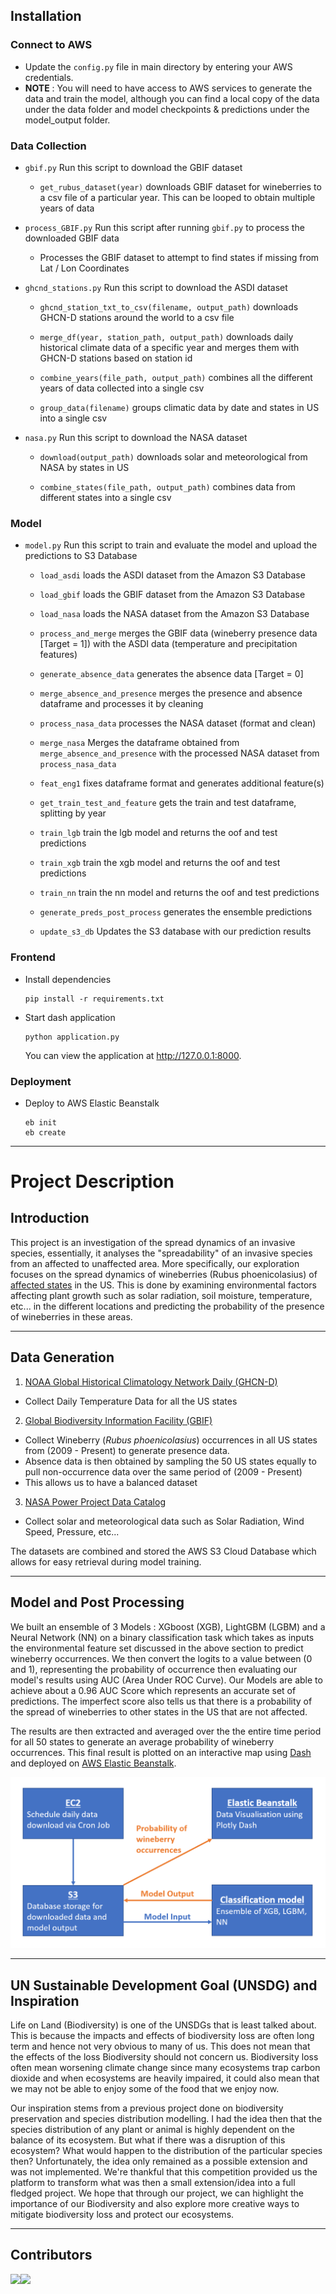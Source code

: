 ## Installation

### Connect to AWS
- Update the `config.py` file in main directory by entering your AWS credentials.
- **NOTE** : You will need to have access to AWS services to generate the data and train the model, although you can find a local copy of the data under the data folder and model checkpoints & predictions under the model_output folder.

### Data Collection

- `gbif.py` Run this script to download the GBIF dataset

    - `get_rubus_dataset(year)` downloads GBIF dataset for wineberries to a csv file of a particular year. This can be looped to obtain multiple years of data

- `process_GBIF.py` Run this script after running `gbif.py` to process the downloaded GBIF data

    - Processes the GBIF dataset to attempt to find states if missing from Lat / Lon Coordinates

- `ghcnd_stations.py` Run this script to download the ASDI dataset
  
    - `ghcnd_station_txt_to_csv(filename, output_path)` downloads GHCN-D stations around the world to a csv file

    - `merge_df(year, station_path, output_path)` downloads daily historical climate data of a specific year and merges them with GHCN-D stations based on station id
    
    - `combine_years(file_path, output_path)` combines all the different years of data collected into a single csv

    - `group_data(filename)` groups climatic data by date and states in US into a single csv

- `nasa.py` Run this script to download the NASA dataset
    
    - `download(output_path)` downloads solar and meteorological from NASA by states in US
    
    - `combine_states(file_path, output_path)` combines data from different states into a single csv


### Model

- `model.py` Run this script to train and evaluate the model and upload the predictions to S3 Database

    - `load_asdi` loads the ASDI dataset from the Amazon S3 Database
    
    - `load_gbif` loads the GBIF dataset from the Amazon S3 Database
    
    - `load_nasa` loads the NASA dataset from the Amazon S3 Database
    
    - `process_and_merge` merges the GBIF data (wineberry presence data [Target = 1]) with the ASDI data (temperature and precipitation features)
    
    - `generate_absence_data` generates the absence data [Target = 0]
    
    - `merge_absence_and_presence` merges the presence and absence dataframe and processes it by cleaning
    
    - `process_nasa_data` processes the NASA dataset (format and clean)
    
    - `merge_nasa` Merges the dataframe obtained from `merge_absence_and_presence` with the processed NASA dataset from `process_nasa_data`
    
    - `feat_eng1` fixes dataframe format and generates additional feature(s)
    
    - `get_train_test_and_feature` gets the train and test dataframe, splitting by year
    
    - `train_lgb` train the lgb model and returns the oof and test predictions
    
    - `train_xgb` train the xgb model and returns the oof and test predictions
    
    - `train_nn` train the nn model and returns the oof and test predictions
    
    - `generate_preds_post_process` generates the ensemble predictions
    
    - `update_s3_db` Updates the S3 database with our prediction results




### Frontend

-  Install dependencies

    ```commandline
    pip install -r requirements.txt
    ```

- Start dash application

    ```commandline
    python application.py
    ```
    
    You can view the application at http://127.0.0.1:8000.

### Deployment
  
- Deploy to AWS Elastic Beanstalk
  ```commandline
  eb init
  eb create
  ```

---

# Project Description

## Introduction

This project is an investigation of the spread dynamics of an invasive species, essentially, it analyses the "spreadability" of an invasive species from an affected to unaffected area. More specifically, our exploration focuses on the spread dynamics of wineberries (Rubus phoenicolasius) of [affected states](https://nyis.info/invasive_species/wineberry/) in the US. This is done by examining environmental factors affecting plant growth such as solar radiation, soil moisture, temperature, etc... in the different locations and predicting the probability of the presence of wineberries in these areas.

---
## Data Generation


1. [NOAA Global Historical Climatology Network Daily (GHCN-D)](https://aws.amazon.com/marketplace/pp/prodview-dzppucmwfpuk4?sr=0-1&ref_=beagle&applicationId=AWSMPContessa)
- Collect Daily Temperature Data for all the US states


2. [Global Biodiversity Information Facility (GBIF)](https://www.gbif.org/occurrence/search)
- Collect Wineberry (*Rubus phoenicolasius*) occurrences in all US states from (2009 - Present) to generate presence data.
- Absence data is then obtained by sampling the 50 US states equally to pull non-occurrence data over the same period of (2009 - Present)
- This allows us to have a balanced dataset


3. [NASA Power Project Data Catalog](https://power.larc.nasa.gov/data-access-viewer/)
- Collect solar and meteorological data such as Solar Radiation, Wind Speed, Pressure, etc...

The datasets are combined and stored the AWS S3 Cloud Database which allows for easy retrieval during model training.

---

## Model and Post Processing

We built an ensemble of 3 Models : XGboost (XGB), LightGBM (LGBM) and a Neural Network (NN) on a binary classification task which takes as inputs the environmental feature set discussed in the above section to predict wineberry occurrences. We then convert the logits to a value between (0 and 1), representing the probability of occurrence then evaluating our model's results using AUC (Area Under ROC Curve). Our Models are able to achieve about a 0.96 AUC Score which represents an accurate set of predictions. The imperfect score also tells us that there is a probability of the spread of wineberries to other states in the US that are not affected.

The results are then extracted and averaged over the the entire time period for all 50 states to generate an average probability of wineberry occurrences. This final result is plotted on an interactive map using [Dash](https://dash.plotly.com/) and deployed on [AWS Elastic Beanstalk](http://asdi-project-dev.ap-southeast-1.elasticbeanstalk.com/).

![AWS Flowchart](./assets/aws-services.png)

---

## UN Sustainable Development Goal (UNSDG) and Inspiration

Life on Land (Biodiversity) is one of the UNSDGs that is least talked about. This is because the impacts and effects of biodiversity loss are often long term and hence not very obvious to many of us. This does not mean that the effects of the loss Biodiversity should not concern us. Biodiversity loss often mean worsening climate change since many ecosystems trap carbon dioxide and when ecosystems are heavily impaired, it could also mean that we may not be able to enjoy some of the food that we enjoy now.

Our inspiration stems from a previous project done on biodiversity preservation and species distribution modelling. I had the idea then that the species distribution of any plant or animal is highly dependent on the balance of its ecosystem. But what if there was a disruption of this ecosystem? What would happen to the distribution of the particular species then? Unfortunately, the idea only remained as a possible extension and was not implemented. We're thankful that this competition provided us the platform to transform what was then a small extension/idea into a full fledged project. We hope that through our project, we can highlight the importance of our Biodiversity and also explore more creative ways to mitigate biodiversity loss and protect our ecosystems.

---

## Contributors

[![](https://github.com/maze508.png?size=50)](https://github.com/maze508)[![](https://github.com/guanquann.png?size=50)](https://github.com/guanquann)
